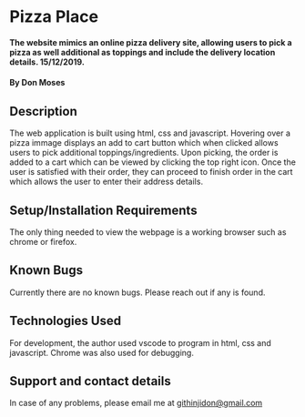 # Pizza Place
#### The website mimics an online pizza delivery site, allowing users to pick a pizza as well additional as toppings and include the delivery location details. 15/12/2019.
#### By **Don Moses**
## Description
The web application is built using html, css and javascript. Hovering over a pizza immage displays an add to cart button which when clicked allows users to pick additional toppings/ingredients. Upon picking, the order is added to a cart which can be viewed by clicking the top right icon. Once the user is satisfied with their order, they can proceed to finish order in the cart which allows the user to enter their address details.
## Setup/Installation Requirements
The only thing needed to view the webpage is a working browser such as chrome or firefox.
## Known Bugs
Currently there are no known bugs. Please reach out if any is found.
## Technologies Used
For development, the author used vscode to program in html, css and javascript. Chrome was also used for debugging.
## Support and contact details
In case of any problems, please email me at githinjidon@gmail.com
